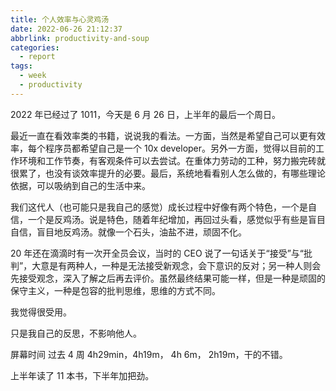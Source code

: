 ```yaml
---
title: 个人效率与心灵鸡汤
date: 2022-06-26 21:12:37
abbrlink: productivity-and-soup
categories:
  - report
tags:
  - week
  - productivity
---
```


2022 年已经过了 1011，今天是 6 月 26 日，上半年的最后一个周日。

最近一直在看效率类的书籍，说说我的看法。一方面，当然是希望自己可以更有效率，每个程序员都希望自己是一个 10x developer。另外一方面，觉得以目前的工作环境和工作节奏，有客观条件可以去尝试。在重体力劳动的工种，努力搬完砖就很累了，也没有谈效率提升的必要。最后，系统地看看别人怎么做的，有哪些理论依据，可以吸纳到自己的生活中来。

我们这代人（也可能只是我自己的感觉）成长过程中好像有两个特色，一个是自信，一个是反鸡汤。说是特色，随着年纪增加，再回过头看，感觉似乎有些是盲目自信，盲目地反鸡汤。就像一个石头，油盐不进，顽固不化。

20 年还在滴滴时有一次开全员会议，当时的 CEO 说了一句话关于“接受”与“批判”，大意是有两种人，一种是无法接受新观念，会下意识的反对；另一种人则会先接受观念，深入了解之后再去评价。虽然最终结果可能一样，但是一种是顽固的保守主义，一种是包容的批判思维，思维的方式不同。

我觉得很受用。

只是我自己的反思，不影响他人。

屏幕时间 过去 4 周 4h29min，4h19m， 4h 6m， 2h19m，干的不错。

上半年读了 11 本书，下半年加把劲。
